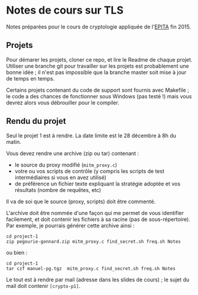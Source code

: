 # Notes de cours sur TLS

Notes préparées pour le cours de cryptologie appliquée de
l'[EPITA](http://www.epita.fr/) fin 2015.

## Projets

Pour démarer les projets, cloner ce repo, et lire le Readme de chaque projet.
Utiliser une branche git pour travailler sur les projets est probablement une
bonne idée ; il n'est pas impossible que la branche master soit mise à jour de
temps en temps.

Certains projets contenant du code de support sont fournis avec Makefile ; le
code a des chances de fonctionner sous Windows (pas testé !) mais vous devrez
alors vous débrouiller pour le compiler.

## Rendu du projet

Seul le projet 1 est à rendre. La date limite est le 28 décembre à 8h du
matin.

Vous devez rendre une archive (zip ou tar) contenant :
- le source du proxy modifié (`mitm_proxy.c`)
- votre ou vos scripts de contrôle (y compris les scripts de test
  intermédiaires si vous en avez utilisé)
- de préférence un fichier texte expliquant la stratégie adoptée et vos
  résultats (nombre de requêtes, etc)

Il va de soi que le source (proxy, scripts) doit être commenté.

L'archive doit être nommée d'une façon qui me permet de vous identifier
facilement, et doit contenir les fichiers à sa racine (pas de
sous-répertoire). Par exemple, je pourrais générer cette archive ainsi :

```shell
cd project-1
zip pegourie-gonnard.zip mitm_proxy.c find_secret.sh freq.sh Notes
```

ou bien :

```shell
cd project-1
tar czf manuel-pg.tgz  mitm_proxy.c find_secret.sh freq.sh Notes
```

Le tout est à rendre par mail (adresse dans les slides de cours) ; le sujet du
mail doit contenir `[crypto-p1]`.
